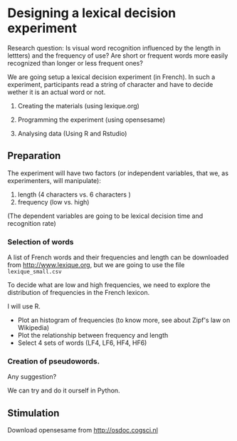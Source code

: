 Designing a lexical decision experiment
=======================================

Research question: Is visual word recognition influenced by the length in lettters) and the frequency of use? Are short or frequent words more easily recognized than longer or less frequent ones?

We are going setup a lexical decision experiment (in French). In such a experiment, participants read a string of character and have to decide wether it is an actual word or not.

1. Creating the materials (using lexique.org)

2. Programming the experiment (using opensesame)

3. Analysing data (Using R and Rstudio)


Preparation
-----------

The experiment will have two factors (or independent variables, that we, as experimenters, will manipulate):

1. length (4 characters  vs. 6 characters )
2. frequency (low vs. high)

(The dependent variables are going to be lexical decision time and recognition rate) 

### Selection of words


A list of French words and their frequencies and length can be downloaded from http://www.lexique.org, but we are going to use the file `lexique_small.csv`

To decide what are low and high frequencies, we need to explore the distribution of frequencies in the French lexicon.

I will use R.

- Plot an histogram of frequencies (to know more, see about Zipf's law on Wikipedia)
- Plot the relationship between frequency and length 
- Select 4 sets of words (LF4, LF6, HF4, HF6) 

### Creation of pseudowords.

Any suggestion?

We can try and do it ourself in Python.



Stimulation
-----------

Download opensesame from http://osdoc.cogsci.nl
